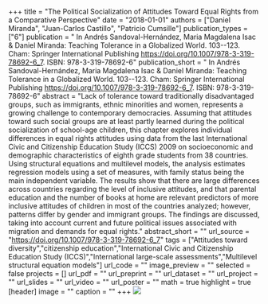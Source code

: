 +++
title = "The Political Socialization of Attitudes Toward Equal Rights from a Comparative Perspective"
date = "2018-01-01"
authors = ["Daniel Miranda", "Juan-Carlos Castillo", "Patricio Cumsille"]
publication_types = ["6"]
publication = " In Andrés Sandoval-Hernández, Maria Magdalena Isac & Daniel Miranda: Teaching Tolerance in a Globalized World.  103--123. Cham: Springer International Publishing https://doi.org/10.1007/978-3-319-78692-6_7. ISBN: 978-3-319-78692-6"
publication_short = " In Andrés Sandoval-Hernández, Maria Magdalena Isac & Daniel Miranda: Teaching Tolerance in a Globalized World.  103--123. Cham: Springer International Publishing https://doi.org/10.1007/978-3-319-78692-6_7. ISBN: 978-3-319-78692-6"
abstract = "Lack of tolerance toward traditionally disadvantaged groups, such as immigrants, ethnic minorities and women, represents a growing challenge to contemporary democracies. Assuming that attitudes toward such social groups are at least partly learned during the political socialization of school-age children, this chapter explores individual differences in equal rights attitudes using data from the last International Civic and Citizenship Education Study (ICCS) 2009 on socioeconomic and demographic characteristics of eighth grade students from 38 countries. Using structural equations and multilevel models, the analysis estimates regression models using a set of measures, with family status being the main independent variable. The results show that there are large differences across countries regarding the level of inclusive attitudes, and that parental education and the number of books at home are relevant predictors of more inclusive attitudes of children in most of the countries analyzed; however, patterns differ by gender and immigrant groups. The findings are discussed, taking into account current and future political issues associated with migration and demands for equal rights."
abstract_short = ""
url_source = "https://doi.org/10.1007/978-3-319-78692-6_7"
tags = ["Attitudes toward diversity","citizenship education","International Civic and Citizenship Education Study (ICCS)","International large-scale assessments","Multilevel structural equation models"]
url_code = ""
image_preview = ""
selected = false
projects = []
url_pdf = ""
url_preprint = ""
url_dataset = ""
url_project = ""
url_slides = ""
url_video = ""
url_poster = ""
math = true
highlight = true
[header]
image = ""
caption = ""
+++
![](https://media.springernature.com/w306/springer-static/cover-hires/book/978-3-319-78692-6)
